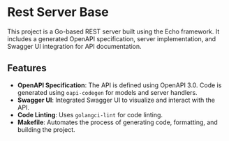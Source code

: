 # Rest Server Base

This project is a Go-based REST server built using the Echo framework. It includes a generated OpenAPI specification, server implementation, and Swagger UI integration for API documentation.

## Features

- **OpenAPI Specification**: The API is defined using OpenAPI 3.0. Code is generated using `oapi-codegen` for models and server handlers.
- **Swagger UI**: Integrated Swagger UI to visualize and interact with the API.
- **Code Linting**: Uses `golangci-lint` for code linting.
- **Makefile**: Automates the process of generating code, formatting, and building the project.

